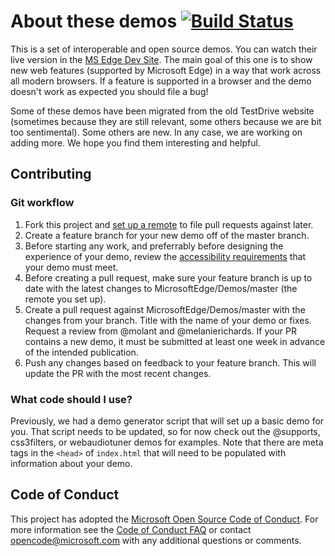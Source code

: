 # About these demos [![Build Status](https://travis-ci.org/MicrosoftEdge/Demos.svg?branch=master)](https://travis-ci.org/MicrosoftEdge/Demos)

This is a set of interoperable and open source demos. You can watch their live version in the [MS Edge Dev Site](https://dev.windows.com/en-us/microsoft-edge/testdrive/).
The main goal of this one is to show new web features (supported by Microsoft Edge) in a way that work across all modern browsers. If a feature
is supported in a browser and the demo doesn't work as expected you should file a bug!  

Some of these demos have been migrated from the old TestDrive website (sometimes because they are still relevant, some others because we are bit
too sentimental). Some others are new. In any case, we are working on adding more. We hope you find them interesting and helpful.

## Contributing

### Git workflow

1. Fork this project and [set up a remote](https://help.github.com/articles/configuring-a-remote-for-a-fork/) to file pull requests
against later.
2. Create a feature branch for your new demo off of the master branch.
3. Before starting any work, and preferrably before designing the experience of your demo, review the [accessibility requirements](.github/ACCESSIBILITY_REQS.md) that your demo must meet.
4. Before creating a pull request, make sure your feature branch is up to date with the latest changes to MicrosoftEdge/Demos/master (the
remote you set up).
5. Create a pull request against MicrosoftEdge/Demos/master with the changes from your branch. Title with the name of your demo or fixes.
Request a review from @molant and @melanierichards. If your PR contains a new demo, it must be submitted at least one week in advance of the intended publication.
6. Push any changes based on feedback to your feature branch. This will update the PR with the most recent changes.

### What code should I use?

Previously, we had a demo generator script that will set up a basic demo for you. That script needs to be updated, so for now check out the
@supports, css3filters, or webaudiotuner demos for examples. Note that there are meta tags in the `<head>` of `index.html` that will need to
be populated with information about your demo.

## Code of Conduct
This project has adopted the [Microsoft Open Source Code of Conduct](https://opensource.microsoft.com/codeofconduct/). For more information see the [Code of Conduct FAQ](https://opensource.microsoft.com/codeofconduct/faq/) or contact [opencode@microsoft.com](mailto:opencode@microsoft.com) with any additional questions or comments.
